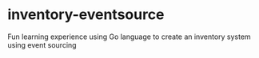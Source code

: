 # inventory-eventsource
Fun learning experience using Go language to create an inventory system using event sourcing
